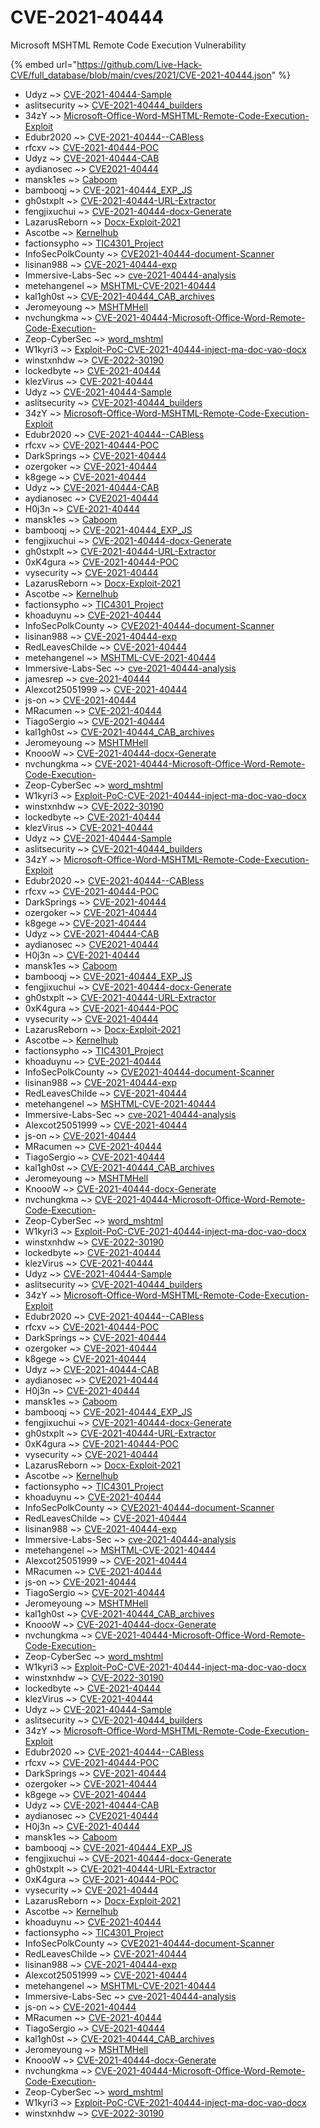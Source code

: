 # CVE-2021-40444

Microsoft MSHTML Remote Code Execution Vulnerability

{% embed url="https://github.com/Live-Hack-CVE/full_database/blob/main/cves/2021/CVE-2021-40444.json" %}


* Udyz ~> [CVE-2021-40444-Sample](https://www.alice-snow.ru/2021/database/cve-2021-40444/cve-2021-40444-sample-udyz)
* aslitsecurity ~> [CVE-2021-40444_builders](https://www.alice-snow.ru/2021/database/cve-2021-40444/cve-2021-40444_builders-aslitsecurity)
* 34zY ~> [Microsoft-Office-Word-MSHTML-Remote-Code-Execution-Exploit](https://www.alice-snow.ru/2021/database/cve-2021-40444/microsoft-office-word-mshtml-remote-code-execution-exploit-34zy)
* Edubr2020 ~> [CVE-2021-40444--CABless](https://www.alice-snow.ru/2021/database/cve-2021-40444/cve-2021-40444--cabless-edubr2020)
* rfcxv ~> [CVE-2021-40444-POC](https://www.alice-snow.ru/2021/database/cve-2021-40444/cve-2021-40444-poc-rfcxv)
* Udyz ~> [CVE-2021-40444-CAB](https://www.alice-snow.ru/2021/database/cve-2021-40444/cve-2021-40444-cab-udyz)
* aydianosec ~> [CVE2021-40444](https://www.alice-snow.ru/2021/database/cve-2021-40444/cve2021-40444-aydianosec)
* mansk1es ~> [Caboom](https://www.alice-snow.ru/2021/database/cve-2021-40444/caboom-mansk1es)
* bambooqj ~> [CVE-2021-40444_EXP_JS](https://www.alice-snow.ru/2021/database/cve-2021-40444/cve-2021-40444_exp_js-bambooqj)
* gh0stxplt ~> [CVE-2021-40444-URL-Extractor](https://www.alice-snow.ru/2021/database/cve-2021-40444/cve-2021-40444-url-extractor-gh0stxplt)
* fengjixuchui ~> [CVE-2021-40444-docx-Generate](https://www.alice-snow.ru/2021/database/cve-2021-40444/cve-2021-40444-docx-generate-fengjixuchui)
* LazarusReborn ~> [Docx-Exploit-2021](https://www.alice-snow.ru/2021/database/cve-2021-40444/docx-exploit-2021-lazarusreborn)
* Ascotbe ~> [Kernelhub](https://www.alice-snow.ru/2021/database/cve-2021-40444/kernelhub-ascotbe)
* factionsypho ~> [TIC4301_Project](https://www.alice-snow.ru/2021/database/cve-2021-40444/tic4301_project-factionsypho)
* InfoSecPolkCounty ~> [CVE2021-40444-document-Scanner](https://www.alice-snow.ru/2021/database/cve-2021-40444/cve2021-40444-document-scanner-infosecpolkcounty)
* lisinan988 ~> [CVE-2021-40444-exp](https://www.alice-snow.ru/2021/database/cve-2021-40444/cve-2021-40444-exp-lisinan988)
* Immersive-Labs-Sec ~> [cve-2021-40444-analysis](https://www.alice-snow.ru/2021/database/cve-2021-40444/cve-2021-40444-analysis-immersive-labs-sec)
* metehangenel ~> [MSHTML-CVE-2021-40444](https://www.alice-snow.ru/2021/database/cve-2021-40444/mshtml-cve-2021-40444-metehangenel)
* kal1gh0st ~> [CVE-2021-40444_CAB_archives](https://www.alice-snow.ru/2021/database/cve-2021-40444/cve-2021-40444_cab_archives-kal1gh0st)
* Jeromeyoung ~> [MSHTMHell](https://www.alice-snow.ru/2021/database/cve-2021-40444/mshtmhell-jeromeyoung)
* nvchungkma ~> [CVE-2021-40444-Microsoft-Office-Word-Remote-Code-Execution-](https://www.alice-snow.ru/2021/database/cve-2021-40444/cve-2021-40444-microsoft-office-word-remote-code-execution--nvchungkma)
* Zeop-CyberSec ~> [word_mshtml](https://www.alice-snow.ru/2021/database/cve-2021-40444/word_mshtml-zeop-cybersec)
* W1kyri3 ~> [Exploit-PoC-CVE-2021-40444-inject-ma-doc-vao-docx](https://www.alice-snow.ru/2021/database/cve-2021-40444/exploit-poc-cve-2021-40444-inject-ma-doc-vao-docx-w1kyri3)
* winstxnhdw ~> [CVE-2022-30190](https://www.alice-snow.ru/2021/database/cve-2021-40444/cve-2022-30190-winstxnhdw)
* lockedbyte ~> [CVE-2021-40444](https://www.alice-snow.ru/2021/database/cve-2021-40444/cve-2021-40444-lockedbyte)
* klezVirus ~> [CVE-2021-40444](https://www.alice-snow.ru/2021/database/cve-2021-40444/cve-2021-40444-klezvirus)
* Udyz ~> [CVE-2021-40444-Sample](https://www.alice-snow.ru/2021/database/cve-2021-40444/cve-2021-40444-sample-udyz)
* aslitsecurity ~> [CVE-2021-40444_builders](https://www.alice-snow.ru/2021/database/cve-2021-40444/cve-2021-40444_builders-aslitsecurity)
* 34zY ~> [Microsoft-Office-Word-MSHTML-Remote-Code-Execution-Exploit](https://www.alice-snow.ru/2021/database/cve-2021-40444/microsoft-office-word-mshtml-remote-code-execution-exploit-34zy)
* Edubr2020 ~> [CVE-2021-40444--CABless](https://www.alice-snow.ru/2021/database/cve-2021-40444/cve-2021-40444--cabless-edubr2020)
* rfcxv ~> [CVE-2021-40444-POC](https://www.alice-snow.ru/2021/database/cve-2021-40444/cve-2021-40444-poc-rfcxv)
* DarkSprings ~> [CVE-2021-40444](https://www.alice-snow.ru/2021/database/cve-2021-40444/cve-2021-40444-darksprings)
* ozergoker ~> [CVE-2021-40444](https://www.alice-snow.ru/2021/database/cve-2021-40444/cve-2021-40444-ozergoker)
* k8gege ~> [CVE-2021-40444](https://www.alice-snow.ru/2021/database/cve-2021-40444/cve-2021-40444-k8gege)
* Udyz ~> [CVE-2021-40444-CAB](https://www.alice-snow.ru/2021/database/cve-2021-40444/cve-2021-40444-cab-udyz)
* aydianosec ~> [CVE2021-40444](https://www.alice-snow.ru/2021/database/cve-2021-40444/cve2021-40444-aydianosec)
* H0j3n ~> [CVE-2021-40444](https://www.alice-snow.ru/2021/database/cve-2021-40444/cve-2021-40444-h0j3n)
* mansk1es ~> [Caboom](https://www.alice-snow.ru/2021/database/cve-2021-40444/caboom-mansk1es)
* bambooqj ~> [CVE-2021-40444_EXP_JS](https://www.alice-snow.ru/2021/database/cve-2021-40444/cve-2021-40444_exp_js-bambooqj)
* fengjixuchui ~> [CVE-2021-40444-docx-Generate](https://www.alice-snow.ru/2021/database/cve-2021-40444/cve-2021-40444-docx-generate-fengjixuchui)
* gh0stxplt ~> [CVE-2021-40444-URL-Extractor](https://www.alice-snow.ru/2021/database/cve-2021-40444/cve-2021-40444-url-extractor-gh0stxplt)
* 0xK4gura ~> [CVE-2021-40444-POC](https://www.alice-snow.ru/2021/database/cve-2021-40444/cve-2021-40444-poc-0xk4gura)
* vysecurity ~> [CVE-2021-40444](https://www.alice-snow.ru/2021/database/cve-2021-40444/cve-2021-40444-vysecurity)
* LazarusReborn ~> [Docx-Exploit-2021](https://www.alice-snow.ru/2021/database/cve-2021-40444/docx-exploit-2021-lazarusreborn)
* Ascotbe ~> [Kernelhub](https://www.alice-snow.ru/2021/database/cve-2021-40444/kernelhub-ascotbe)
* factionsypho ~> [TIC4301_Project](https://www.alice-snow.ru/2021/database/cve-2021-40444/tic4301_project-factionsypho)
* khoaduynu ~> [CVE-2021-40444](https://www.alice-snow.ru/2021/database/cve-2021-40444/cve-2021-40444-khoaduynu)
* InfoSecPolkCounty ~> [CVE2021-40444-document-Scanner](https://www.alice-snow.ru/2021/database/cve-2021-40444/cve2021-40444-document-scanner-infosecpolkcounty)
* lisinan988 ~> [CVE-2021-40444-exp](https://www.alice-snow.ru/2021/database/cve-2021-40444/cve-2021-40444-exp-lisinan988)
* RedLeavesChilde ~> [CVE-2021-40444](https://www.alice-snow.ru/2021/database/cve-2021-40444/cve-2021-40444-redleaveschilde)
* metehangenel ~> [MSHTML-CVE-2021-40444](https://www.alice-snow.ru/2021/database/cve-2021-40444/mshtml-cve-2021-40444-metehangenel)
* Immersive-Labs-Sec ~> [cve-2021-40444-analysis](https://www.alice-snow.ru/2021/database/cve-2021-40444/cve-2021-40444-analysis-immersive-labs-sec)
* jamesrep ~> [cve-2021-40444](https://www.alice-snow.ru/2021/database/cve-2021-40444/cve-2021-40444-jamesrep)
* Alexcot25051999 ~> [CVE-2021-40444](https://www.alice-snow.ru/2021/database/cve-2021-40444/cve-2021-40444-alexcot25051999)
* js-on ~> [CVE-2021-40444](https://www.alice-snow.ru/2021/database/cve-2021-40444/cve-2021-40444-js-on)
* MRacumen ~> [CVE-2021-40444](https://www.alice-snow.ru/2021/database/cve-2021-40444/cve-2021-40444-mracumen)
* TiagoSergio ~> [CVE-2021-40444](https://www.alice-snow.ru/2021/database/cve-2021-40444/cve-2021-40444-tiagosergio)
* kal1gh0st ~> [CVE-2021-40444_CAB_archives](https://www.alice-snow.ru/2021/database/cve-2021-40444/cve-2021-40444_cab_archives-kal1gh0st)
* Jeromeyoung ~> [MSHTMHell](https://www.alice-snow.ru/2021/database/cve-2021-40444/mshtmhell-jeromeyoung)
* KnoooW ~> [CVE-2021-40444-docx-Generate](https://www.alice-snow.ru/2021/database/cve-2021-40444/cve-2021-40444-docx-generate-knooow)
* nvchungkma ~> [CVE-2021-40444-Microsoft-Office-Word-Remote-Code-Execution-](https://www.alice-snow.ru/2021/database/cve-2021-40444/cve-2021-40444-microsoft-office-word-remote-code-execution--nvchungkma)
* Zeop-CyberSec ~> [word_mshtml](https://www.alice-snow.ru/2021/database/cve-2021-40444/word_mshtml-zeop-cybersec)
* W1kyri3 ~> [Exploit-PoC-CVE-2021-40444-inject-ma-doc-vao-docx](https://www.alice-snow.ru/2021/database/cve-2021-40444/exploit-poc-cve-2021-40444-inject-ma-doc-vao-docx-w1kyri3)
* winstxnhdw ~> [CVE-2022-30190](https://www.alice-snow.ru/2021/database/cve-2021-40444/cve-2022-30190-winstxnhdw)
* lockedbyte ~> [CVE-2021-40444](https://www.alice-snow.ru/2021/database/cve-2021-40444/cve-2021-40444-lockedbyte)
* klezVirus ~> [CVE-2021-40444](https://www.alice-snow.ru/2021/database/cve-2021-40444/cve-2021-40444-klezvirus)
* Udyz ~> [CVE-2021-40444-Sample](https://www.alice-snow.ru/2021/database/cve-2021-40444/cve-2021-40444-sample-udyz)
* aslitsecurity ~> [CVE-2021-40444_builders](https://www.alice-snow.ru/2021/database/cve-2021-40444/cve-2021-40444_builders-aslitsecurity)
* 34zY ~> [Microsoft-Office-Word-MSHTML-Remote-Code-Execution-Exploit](https://www.alice-snow.ru/2021/database/cve-2021-40444/microsoft-office-word-mshtml-remote-code-execution-exploit-34zy)
* Edubr2020 ~> [CVE-2021-40444--CABless](https://www.alice-snow.ru/2021/database/cve-2021-40444/cve-2021-40444--cabless-edubr2020)
* rfcxv ~> [CVE-2021-40444-POC](https://www.alice-snow.ru/2021/database/cve-2021-40444/cve-2021-40444-poc-rfcxv)
* DarkSprings ~> [CVE-2021-40444](https://www.alice-snow.ru/2021/database/cve-2021-40444/cve-2021-40444-darksprings)
* ozergoker ~> [CVE-2021-40444](https://www.alice-snow.ru/2021/database/cve-2021-40444/cve-2021-40444-ozergoker)
* k8gege ~> [CVE-2021-40444](https://www.alice-snow.ru/2021/database/cve-2021-40444/cve-2021-40444-k8gege)
* Udyz ~> [CVE-2021-40444-CAB](https://www.alice-snow.ru/2021/database/cve-2021-40444/cve-2021-40444-cab-udyz)
* aydianosec ~> [CVE2021-40444](https://www.alice-snow.ru/2021/database/cve-2021-40444/cve2021-40444-aydianosec)
* H0j3n ~> [CVE-2021-40444](https://www.alice-snow.ru/2021/database/cve-2021-40444/cve-2021-40444-h0j3n)
* mansk1es ~> [Caboom](https://www.alice-snow.ru/2021/database/cve-2021-40444/caboom-mansk1es)
* bambooqj ~> [CVE-2021-40444_EXP_JS](https://www.alice-snow.ru/2021/database/cve-2021-40444/cve-2021-40444_exp_js-bambooqj)
* fengjixuchui ~> [CVE-2021-40444-docx-Generate](https://www.alice-snow.ru/2021/database/cve-2021-40444/cve-2021-40444-docx-generate-fengjixuchui)
* gh0stxplt ~> [CVE-2021-40444-URL-Extractor](https://www.alice-snow.ru/2021/database/cve-2021-40444/cve-2021-40444-url-extractor-gh0stxplt)
* 0xK4gura ~> [CVE-2021-40444-POC](https://www.alice-snow.ru/2021/database/cve-2021-40444/cve-2021-40444-poc-0xk4gura)
* vysecurity ~> [CVE-2021-40444](https://www.alice-snow.ru/2021/database/cve-2021-40444/cve-2021-40444-vysecurity)
* LazarusReborn ~> [Docx-Exploit-2021](https://www.alice-snow.ru/2021/database/cve-2021-40444/docx-exploit-2021-lazarusreborn)
* Ascotbe ~> [Kernelhub](https://www.alice-snow.ru/2021/database/cve-2021-40444/kernelhub-ascotbe)
* factionsypho ~> [TIC4301_Project](https://www.alice-snow.ru/2021/database/cve-2021-40444/tic4301_project-factionsypho)
* khoaduynu ~> [CVE-2021-40444](https://www.alice-snow.ru/2021/database/cve-2021-40444/cve-2021-40444-khoaduynu)
* InfoSecPolkCounty ~> [CVE2021-40444-document-Scanner](https://www.alice-snow.ru/2021/database/cve-2021-40444/cve2021-40444-document-scanner-infosecpolkcounty)
* lisinan988 ~> [CVE-2021-40444-exp](https://www.alice-snow.ru/2021/database/cve-2021-40444/cve-2021-40444-exp-lisinan988)
* RedLeavesChilde ~> [CVE-2021-40444](https://www.alice-snow.ru/2021/database/cve-2021-40444/cve-2021-40444-redleaveschilde)
* metehangenel ~> [MSHTML-CVE-2021-40444](https://www.alice-snow.ru/2021/database/cve-2021-40444/mshtml-cve-2021-40444-metehangenel)
* Immersive-Labs-Sec ~> [cve-2021-40444-analysis](https://www.alice-snow.ru/2021/database/cve-2021-40444/cve-2021-40444-analysis-immersive-labs-sec)
* Alexcot25051999 ~> [CVE-2021-40444](https://www.alice-snow.ru/2021/database/cve-2021-40444/cve-2021-40444-alexcot25051999)
* js-on ~> [CVE-2021-40444](https://www.alice-snow.ru/2021/database/cve-2021-40444/cve-2021-40444-js-on)
* MRacumen ~> [CVE-2021-40444](https://www.alice-snow.ru/2021/database/cve-2021-40444/cve-2021-40444-mracumen)
* TiagoSergio ~> [CVE-2021-40444](https://www.alice-snow.ru/2021/database/cve-2021-40444/cve-2021-40444-tiagosergio)
* kal1gh0st ~> [CVE-2021-40444_CAB_archives](https://www.alice-snow.ru/2021/database/cve-2021-40444/cve-2021-40444_cab_archives-kal1gh0st)
* Jeromeyoung ~> [MSHTMHell](https://www.alice-snow.ru/2021/database/cve-2021-40444/mshtmhell-jeromeyoung)
* KnoooW ~> [CVE-2021-40444-docx-Generate](https://www.alice-snow.ru/2021/database/cve-2021-40444/cve-2021-40444-docx-generate-knooow)
* nvchungkma ~> [CVE-2021-40444-Microsoft-Office-Word-Remote-Code-Execution-](https://www.alice-snow.ru/2021/database/cve-2021-40444/cve-2021-40444-microsoft-office-word-remote-code-execution--nvchungkma)
* Zeop-CyberSec ~> [word_mshtml](https://www.alice-snow.ru/2021/database/cve-2021-40444/word_mshtml-zeop-cybersec)
* W1kyri3 ~> [Exploit-PoC-CVE-2021-40444-inject-ma-doc-vao-docx](https://www.alice-snow.ru/2021/database/cve-2021-40444/exploit-poc-cve-2021-40444-inject-ma-doc-vao-docx-w1kyri3)
* winstxnhdw ~> [CVE-2022-30190](https://www.alice-snow.ru/2021/database/cve-2021-40444/cve-2022-30190-winstxnhdw)
* lockedbyte ~> [CVE-2021-40444](https://www.alice-snow.ru/2021/database/cve-2021-40444/cve-2021-40444-lockedbyte)
* klezVirus ~> [CVE-2021-40444](https://www.alice-snow.ru/2021/database/cve-2021-40444/cve-2021-40444-klezvirus)
* Udyz ~> [CVE-2021-40444-Sample](https://www.alice-snow.ru/2021/database/cve-2021-40444/cve-2021-40444-sample-udyz)
* aslitsecurity ~> [CVE-2021-40444_builders](https://www.alice-snow.ru/2021/database/cve-2021-40444/cve-2021-40444_builders-aslitsecurity)
* 34zY ~> [Microsoft-Office-Word-MSHTML-Remote-Code-Execution-Exploit](https://www.alice-snow.ru/2021/database/cve-2021-40444/microsoft-office-word-mshtml-remote-code-execution-exploit-34zy)
* Edubr2020 ~> [CVE-2021-40444--CABless](https://www.alice-snow.ru/2021/database/cve-2021-40444/cve-2021-40444--cabless-edubr2020)
* rfcxv ~> [CVE-2021-40444-POC](https://www.alice-snow.ru/2021/database/cve-2021-40444/cve-2021-40444-poc-rfcxv)
* DarkSprings ~> [CVE-2021-40444](https://www.alice-snow.ru/2021/database/cve-2021-40444/cve-2021-40444-darksprings)
* ozergoker ~> [CVE-2021-40444](https://www.alice-snow.ru/2021/database/cve-2021-40444/cve-2021-40444-ozergoker)
* k8gege ~> [CVE-2021-40444](https://www.alice-snow.ru/2021/database/cve-2021-40444/cve-2021-40444-k8gege)
* Udyz ~> [CVE-2021-40444-CAB](https://www.alice-snow.ru/2021/database/cve-2021-40444/cve-2021-40444-cab-udyz)
* aydianosec ~> [CVE2021-40444](https://www.alice-snow.ru/2021/database/cve-2021-40444/cve2021-40444-aydianosec)
* H0j3n ~> [CVE-2021-40444](https://www.alice-snow.ru/2021/database/cve-2021-40444/cve-2021-40444-h0j3n)
* mansk1es ~> [Caboom](https://www.alice-snow.ru/2021/database/cve-2021-40444/caboom-mansk1es)
* bambooqj ~> [CVE-2021-40444_EXP_JS](https://www.alice-snow.ru/2021/database/cve-2021-40444/cve-2021-40444_exp_js-bambooqj)
* fengjixuchui ~> [CVE-2021-40444-docx-Generate](https://www.alice-snow.ru/2021/database/cve-2021-40444/cve-2021-40444-docx-generate-fengjixuchui)
* gh0stxplt ~> [CVE-2021-40444-URL-Extractor](https://www.alice-snow.ru/2021/database/cve-2021-40444/cve-2021-40444-url-extractor-gh0stxplt)
* 0xK4gura ~> [CVE-2021-40444-POC](https://www.alice-snow.ru/2021/database/cve-2021-40444/cve-2021-40444-poc-0xk4gura)
* vysecurity ~> [CVE-2021-40444](https://www.alice-snow.ru/2021/database/cve-2021-40444/cve-2021-40444-vysecurity)
* LazarusReborn ~> [Docx-Exploit-2021](https://www.alice-snow.ru/2021/database/cve-2021-40444/docx-exploit-2021-lazarusreborn)
* Ascotbe ~> [Kernelhub](https://www.alice-snow.ru/2021/database/cve-2021-40444/kernelhub-ascotbe)
* factionsypho ~> [TIC4301_Project](https://www.alice-snow.ru/2021/database/cve-2021-40444/tic4301_project-factionsypho)
* khoaduynu ~> [CVE-2021-40444](https://www.alice-snow.ru/2021/database/cve-2021-40444/cve-2021-40444-khoaduynu)
* InfoSecPolkCounty ~> [CVE2021-40444-document-Scanner](https://www.alice-snow.ru/2021/database/cve-2021-40444/cve2021-40444-document-scanner-infosecpolkcounty)
* RedLeavesChilde ~> [CVE-2021-40444](https://www.alice-snow.ru/2021/database/cve-2021-40444/cve-2021-40444-redleaveschilde)
* lisinan988 ~> [CVE-2021-40444-exp](https://www.alice-snow.ru/2021/database/cve-2021-40444/cve-2021-40444-exp-lisinan988)
* Immersive-Labs-Sec ~> [cve-2021-40444-analysis](https://www.alice-snow.ru/2021/database/cve-2021-40444/cve-2021-40444-analysis-immersive-labs-sec)
* metehangenel ~> [MSHTML-CVE-2021-40444](https://www.alice-snow.ru/2021/database/cve-2021-40444/mshtml-cve-2021-40444-metehangenel)
* Alexcot25051999 ~> [CVE-2021-40444](https://www.alice-snow.ru/2021/database/cve-2021-40444/cve-2021-40444-alexcot25051999)
* MRacumen ~> [CVE-2021-40444](https://www.alice-snow.ru/2021/database/cve-2021-40444/cve-2021-40444-mracumen)
* js-on ~> [CVE-2021-40444](https://www.alice-snow.ru/2021/database/cve-2021-40444/cve-2021-40444-js-on)
* TiagoSergio ~> [CVE-2021-40444](https://www.alice-snow.ru/2021/database/cve-2021-40444/cve-2021-40444-tiagosergio)
* Jeromeyoung ~> [MSHTMHell](https://www.alice-snow.ru/2021/database/cve-2021-40444/mshtmhell-jeromeyoung)
* kal1gh0st ~> [CVE-2021-40444_CAB_archives](https://www.alice-snow.ru/2021/database/cve-2021-40444/cve-2021-40444_cab_archives-kal1gh0st)
* KnoooW ~> [CVE-2021-40444-docx-Generate](https://www.alice-snow.ru/2021/database/cve-2021-40444/cve-2021-40444-docx-generate-knooow)
* nvchungkma ~> [CVE-2021-40444-Microsoft-Office-Word-Remote-Code-Execution-](https://www.alice-snow.ru/2021/database/cve-2021-40444/cve-2021-40444-microsoft-office-word-remote-code-execution--nvchungkma)
* Zeop-CyberSec ~> [word_mshtml](https://www.alice-snow.ru/2021/database/cve-2021-40444/word_mshtml-zeop-cybersec)
* W1kyri3 ~> [Exploit-PoC-CVE-2021-40444-inject-ma-doc-vao-docx](https://www.alice-snow.ru/2021/database/cve-2021-40444/exploit-poc-cve-2021-40444-inject-ma-doc-vao-docx-w1kyri3)
* winstxnhdw ~> [CVE-2022-30190](https://www.alice-snow.ru/2021/database/cve-2021-40444/cve-2022-30190-winstxnhdw)
* lockedbyte ~> [CVE-2021-40444](https://www.alice-snow.ru/2021/database/cve-2021-40444/cve-2021-40444-lockedbyte)
* klezVirus ~> [CVE-2021-40444](https://www.alice-snow.ru/2021/database/cve-2021-40444/cve-2021-40444-klezvirus)
* Udyz ~> [CVE-2021-40444-Sample](https://www.alice-snow.ru/2021/database/cve-2021-40444/cve-2021-40444-sample-udyz)
* aslitsecurity ~> [CVE-2021-40444_builders](https://www.alice-snow.ru/2021/database/cve-2021-40444/cve-2021-40444_builders-aslitsecurity)
* 34zY ~> [Microsoft-Office-Word-MSHTML-Remote-Code-Execution-Exploit](https://www.alice-snow.ru/2021/database/cve-2021-40444/microsoft-office-word-mshtml-remote-code-execution-exploit-34zy)
* Edubr2020 ~> [CVE-2021-40444--CABless](https://www.alice-snow.ru/2021/database/cve-2021-40444/cve-2021-40444--cabless-edubr2020)
* rfcxv ~> [CVE-2021-40444-POC](https://www.alice-snow.ru/2021/database/cve-2021-40444/cve-2021-40444-poc-rfcxv)
* DarkSprings ~> [CVE-2021-40444](https://www.alice-snow.ru/2021/database/cve-2021-40444/cve-2021-40444-darksprings)
* ozergoker ~> [CVE-2021-40444](https://www.alice-snow.ru/2021/database/cve-2021-40444/cve-2021-40444-ozergoker)
* k8gege ~> [CVE-2021-40444](https://www.alice-snow.ru/2021/database/cve-2021-40444/cve-2021-40444-k8gege)
* Udyz ~> [CVE-2021-40444-CAB](https://www.alice-snow.ru/2021/database/cve-2021-40444/cve-2021-40444-cab-udyz)
* aydianosec ~> [CVE2021-40444](https://www.alice-snow.ru/2021/database/cve-2021-40444/cve2021-40444-aydianosec)
* H0j3n ~> [CVE-2021-40444](https://www.alice-snow.ru/2021/database/cve-2021-40444/cve-2021-40444-h0j3n)
* mansk1es ~> [Caboom](https://www.alice-snow.ru/2021/database/cve-2021-40444/caboom-mansk1es)
* bambooqj ~> [CVE-2021-40444_EXP_JS](https://www.alice-snow.ru/2021/database/cve-2021-40444/cve-2021-40444_exp_js-bambooqj)
* fengjixuchui ~> [CVE-2021-40444-docx-Generate](https://www.alice-snow.ru/2021/database/cve-2021-40444/cve-2021-40444-docx-generate-fengjixuchui)
* gh0stxplt ~> [CVE-2021-40444-URL-Extractor](https://www.alice-snow.ru/2021/database/cve-2021-40444/cve-2021-40444-url-extractor-gh0stxplt)
* 0xK4gura ~> [CVE-2021-40444-POC](https://www.alice-snow.ru/2021/database/cve-2021-40444/cve-2021-40444-poc-0xk4gura)
* vysecurity ~> [CVE-2021-40444](https://www.alice-snow.ru/2021/database/cve-2021-40444/cve-2021-40444-vysecurity)
* LazarusReborn ~> [Docx-Exploit-2021](https://www.alice-snow.ru/2021/database/cve-2021-40444/docx-exploit-2021-lazarusreborn)
* Ascotbe ~> [Kernelhub](https://www.alice-snow.ru/2021/database/cve-2021-40444/kernelhub-ascotbe)
* khoaduynu ~> [CVE-2021-40444](https://www.alice-snow.ru/2021/database/cve-2021-40444/cve-2021-40444-khoaduynu)
* factionsypho ~> [TIC4301_Project](https://www.alice-snow.ru/2021/database/cve-2021-40444/tic4301_project-factionsypho)
* InfoSecPolkCounty ~> [CVE2021-40444-document-Scanner](https://www.alice-snow.ru/2021/database/cve-2021-40444/cve2021-40444-document-scanner-infosecpolkcounty)
* RedLeavesChilde ~> [CVE-2021-40444](https://www.alice-snow.ru/2021/database/cve-2021-40444/cve-2021-40444-redleaveschilde)
* lisinan988 ~> [CVE-2021-40444-exp](https://www.alice-snow.ru/2021/database/cve-2021-40444/cve-2021-40444-exp-lisinan988)
* Alexcot25051999 ~> [CVE-2021-40444](https://www.alice-snow.ru/2021/database/cve-2021-40444/cve-2021-40444-alexcot25051999)
* metehangenel ~> [MSHTML-CVE-2021-40444](https://www.alice-snow.ru/2021/database/cve-2021-40444/mshtml-cve-2021-40444-metehangenel)
* Immersive-Labs-Sec ~> [cve-2021-40444-analysis](https://www.alice-snow.ru/2021/database/cve-2021-40444/cve-2021-40444-analysis-immersive-labs-sec)
* js-on ~> [CVE-2021-40444](https://www.alice-snow.ru/2021/database/cve-2021-40444/cve-2021-40444-js-on)
* MRacumen ~> [CVE-2021-40444](https://www.alice-snow.ru/2021/database/cve-2021-40444/cve-2021-40444-mracumen)
* TiagoSergio ~> [CVE-2021-40444](https://www.alice-snow.ru/2021/database/cve-2021-40444/cve-2021-40444-tiagosergio)
* kal1gh0st ~> [CVE-2021-40444_CAB_archives](https://www.alice-snow.ru/2021/database/cve-2021-40444/cve-2021-40444_cab_archives-kal1gh0st)
* Jeromeyoung ~> [MSHTMHell](https://www.alice-snow.ru/2021/database/cve-2021-40444/mshtmhell-jeromeyoung)
* KnoooW ~> [CVE-2021-40444-docx-Generate](https://www.alice-snow.ru/2021/database/cve-2021-40444/cve-2021-40444-docx-generate-knooow)
* nvchungkma ~> [CVE-2021-40444-Microsoft-Office-Word-Remote-Code-Execution-](https://www.alice-snow.ru/2021/database/cve-2021-40444/cve-2021-40444-microsoft-office-word-remote-code-execution--nvchungkma)
* Zeop-CyberSec ~> [word_mshtml](https://www.alice-snow.ru/2021/database/cve-2021-40444/word_mshtml-zeop-cybersec)
* W1kyri3 ~> [Exploit-PoC-CVE-2021-40444-inject-ma-doc-vao-docx](https://www.alice-snow.ru/2021/database/cve-2021-40444/exploit-poc-cve-2021-40444-inject-ma-doc-vao-docx-w1kyri3)
* winstxnhdw ~> [CVE-2022-30190](https://www.alice-snow.ru/2021/database/cve-2021-40444/cve-2022-30190-winstxnhdw)